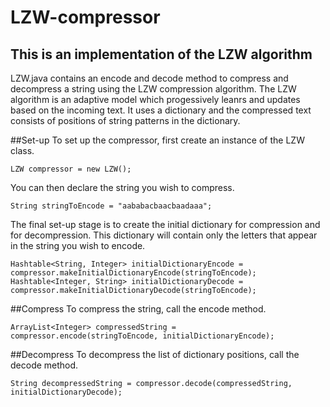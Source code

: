 # LZW-compressor
## This is an implementation of the LZW algorithm
LZW.java contains an encode and decode method to compress and decompress 
a string using the LZW compression algorithm. The LZW algorithm 
is an adaptive model which progessively leanrs and updates based 
on the incoming text. It uses a dictionary and the compressed text 
consists of positions of string patterns in the dictionary.

##Set-up
To set up the compressor, first create an instance of the LZW class. 

    LZW compressor = new LZW();

You can then declare the string you wish to compress.

    String stringToEncode = "aababacbaacbaadaaa";

The final set-up stage is to create the initial dictionary for compression and 
for decompression. This dictionary will contain only the letters that appear in the 
string you wish to encode.

    Hashtable<String, Integer> initialDictionaryEncode = compressor.makeInitialDictionaryEncode(stringToEncode);
    Hashtable<Integer, String> initialDictionaryDecode = compressor.makeInitialDictionaryDecode(stringToEncode);

##Compress
To compress the string, call the encode method.

    ArrayList<Integer> compressedString = compressor.encode(stringToEncode, initialDictionaryEncode);

##Decompress
To decompress the list of dictionary positions, call the decode method.

    String decompressedString = compressor.decode(compressedString, initialDictionaryDecode);